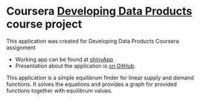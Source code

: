 Coursera [Developing Data Products](https://www.coursera.org/course/devdataprod) course project
==============================

This application was created for Developing Data Products Coursera assignment
 - Working app can be found at [shinyApp](https://upsidedownride.shinyapps.io/Developing_data_products)
 - Presentation about the application is [on GitHub]().

This application is a simple equilibrum finder for linear supply and demand functions. It solves the equations and provides a graph for provided functions together with equilibrum values.
